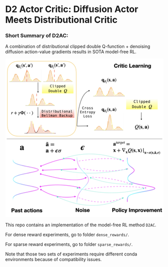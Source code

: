 # D2 Actor Critic: Diffusion Actor Meets Distributional Critic

### Short Summary of D2AC:

A combination of distributional clipped double Q-function + denoising diffusion action-value gradients results in SOTA model-free RL.

![image info](./figures/d2ac_figure.png)

This repo contains an implementation of the model-free RL method `D2AC`.

For dense reward experiments, go to folder `dense_rewards/`.

For sparse reward experiments, go to folder `sparse_rewards/`.

Note that those two sets of experiments require different conda environments because of compatibility issues.